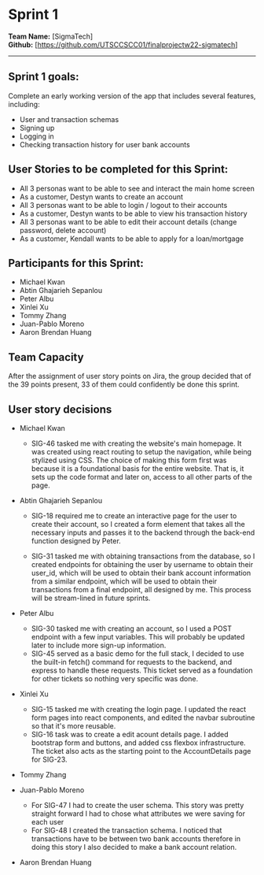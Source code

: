 # Sprint 1

**Team Name:** [SigmaTech]  
**Github:** [https://github.com/UTSCCSCC01/finalprojectw22-sigmatech]

---

## Sprint 1 goals:

Complete an early working version of the app that includes several features, including:
- User and transaction schemas
- Signing up
- Logging in
- Checking transaction history for user bank accounts

## User Stories to be completed for this Sprint:

- All 3 personas want to be able to see and interact the main home screen
- As a customer, Destyn wants to create an account
- All 3 personas want to be able to login / logout to their accounts
- As a customer, Destyn wants to be able to view his transaction history
- All 3 personas want to be able to edit their account details (change password, delete account)
- As a customer, Kendall wants to be able to apply for a loan/mortgage

## Participants for this Sprint:

- Michael Kwan
- Abtin Ghajarieh Sepanlou
- Peter Albu
- Xinlei Xu
- Tommy Zhang
- Juan-Pablo Moreno
- Aaron Brendan Huang

## Team Capacity

After the assignment of user story points on Jira, the group decided that of the 39 points present, 33 of them could confidently be done this sprint.

## User story decisions

- Michael Kwan
  - SIG-46 tasked me with creating the website's main homepage. It was created using react routing to setup the navigation, while being stylized using CSS. The choice of making this form first was because it is a foundational basis for the entire website. That is, it sets up the code format and later on, access to all other parts of the page.

- Abtin Ghajarieh Sepanlou
  - SIG-18 required me to create an interactive page for the user to create their account, so I created a form element that takes all the necessary inputs and passes it to the backend through the back-end function designed by Peter.
  
  - SIG-31 tasked me with obtaining transactions from the database, so I created endpoints for obtaining the user by username to obtain their user_id, which will be used to obtain their bank account information from a similar endpoint, which will be used to obtain their transactions from a final endpoint, all designed by me. This process will be stream-lined in future sprints.

- Peter Albu

  - SIG-30 tasked me with creating an account, so I used a POST endpoint with a few input variables. This will probably be updated later to include more sign-up information.
  - SIG-45 served as a basic demo for the full stack, I decided to use the built-in fetch() command for requests to the backend, and express to handle these requests. This ticket served as a foundation for other tickets so nothing very specific was done.

- Xinlei Xu

  - SIG-15 tasked me with creating the login page. I updated the react form pages into react components, and edited the navbar subroutine so that it's more reusable.
  - SIG-16 task was to create a edit acount details page. I added bootstrap form and buttons, and added css flexbox infrastructure. The ticket also acts as the starting point to the AccountDetails page for SIG-23.

- Tommy Zhang

- Juan-Pablo Moreno
  - For SIG-47 I had to create the user schema. This story was pretty straight forward I had to chose what attributes we were saving for each user 
  - For SIG-48 I created the transaction schema. I noticed that transactions have to be between two bank accounts therefore in doing this story I also decided to make a bank account relation.
- Aaron Brendan Huang
